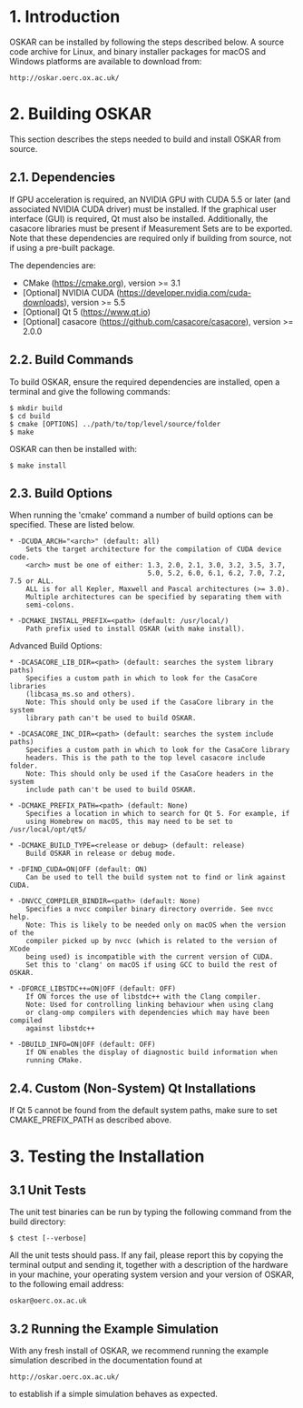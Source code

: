 
# 1. Introduction

OSKAR can be installed by following the steps described below.
A source code archive for Linux, and binary installer packages for
macOS and Windows platforms are available to download from:

    http://oskar.oerc.ox.ac.uk/


# 2. Building OSKAR

This section describes the steps needed to build and install OSKAR
from source.

## 2.1. Dependencies

If GPU acceleration is required, an NVIDIA GPU with CUDA 5.5 or later
(and associated NVIDIA CUDA driver) must be installed.
If the graphical user interface (GUI) is required, Qt must also be installed.
Additionally, the casacore libraries must be present if Measurement Sets
are to be exported. Note that these dependencies are required only if
building from source, not if using a pre-built package.

The dependencies are:

* CMake (https://cmake.org), version >= 3.1
* [Optional] NVIDIA CUDA (https://developer.nvidia.com/cuda-downloads), version >= 5.5
* [Optional] Qt 5 (https://www.qt.io)
* [Optional] casacore (https://github.com/casacore/casacore), version >= 2.0.0

## 2.2. Build Commands

To build OSKAR, ensure the required dependencies are installed,
open a terminal and give the following commands:

    $ mkdir build
    $ cd build
    $ cmake [OPTIONS] ../path/to/top/level/source/folder
    $ make

OSKAR can then be installed with:

    $ make install


## 2.3. Build Options

When running the 'cmake' command a number of build options can be specified.
These are listed below.

    * -DCUDA_ARCH="<arch>" (default: all)
        Sets the target architecture for the compilation of CUDA device code.
        <arch> must be one of either: 1.3, 2.0, 2.1, 3.0, 3.2, 3.5, 3.7,
                                      5.0, 5.2, 6.0, 6.1, 6.2, 7.0, 7.2, 7.5 or ALL.
        ALL is for all Kepler, Maxwell and Pascal architectures (>= 3.0).
        Multiple architectures can be specified by separating them with
        semi-colons.

    * -DCMAKE_INSTALL_PREFIX=<path> (default: /usr/local/)
        Path prefix used to install OSKAR (with make install).

Advanced Build Options:

    * -DCASACORE_LIB_DIR=<path> (default: searches the system library paths)
        Specifies a custom path in which to look for the CasaCore libraries
        (libcasa_ms.so and others).
        Note: This should only be used if the CasaCore library in the system
        library path can't be used to build OSKAR.

    * -DCASACORE_INC_DIR=<path> (default: searches the system include paths)
        Specifies a custom path in which to look for the CasaCore library
        headers. This is the path to the top level casacore include folder.
        Note: This should only be used if the CasaCore headers in the system
        include path can't be used to build OSKAR.

    * -DCMAKE_PREFIX_PATH=<path> (default: None)
        Specifies a location in which to search for Qt 5. For example, if
        using Homebrew on macOS, this may need to be set to /usr/local/opt/qt5/

    * -DCMAKE_BUILD_TYPE=<release or debug> (default: release)
        Build OSKAR in release or debug mode.

    * -DFIND_CUDA=ON|OFF (default: ON)
        Can be used to tell the build system not to find or link against CUDA.

    * -DNVCC_COMPILER_BINDIR=<path> (default: None)
        Specifies a nvcc compiler binary directory override. See nvcc help.
        Note: This is likely to be needed only on macOS when the version of the
        compiler picked up by nvcc (which is related to the version of XCode
        being used) is incompatible with the current version of CUDA.
        Set this to 'clang' on macOS if using GCC to build the rest of OSKAR.

    * -DFORCE_LIBSTDC++=ON|OFF (default: OFF)
        If ON forces the use of libstdc++ with the Clang compiler.
        Note: Used for controlling linking behaviour when using clang
        or clang-omp compilers with dependencies which may have been compiled
        against libstdc++

    * -DBUILD_INFO=ON|OFF (default: OFF)
        If ON enables the display of diagnostic build information when
        running CMake.

## 2.4. Custom (Non-System) Qt Installations

If Qt 5 cannot be found from the default system paths, make sure to set
CMAKE_PREFIX_PATH as described above.


# 3. Testing the Installation

## 3.1 Unit Tests

The unit test binaries can be run by typing the following command from the
build directory:

    $ ctest [--verbose]

All the unit tests should pass. If any fail, please report this by copying
the terminal output and sending it, together with a description of the
hardware in your machine, your operating system version and your version of
OSKAR, to the following email address:

    oskar@oerc.ox.ac.uk

## 3.2 Running the Example Simulation

With any fresh install of OSKAR, we recommend running the
example simulation described in the documentation found at

    http://oskar.oerc.ox.ac.uk/

to establish if a simple simulation behaves as expected.
